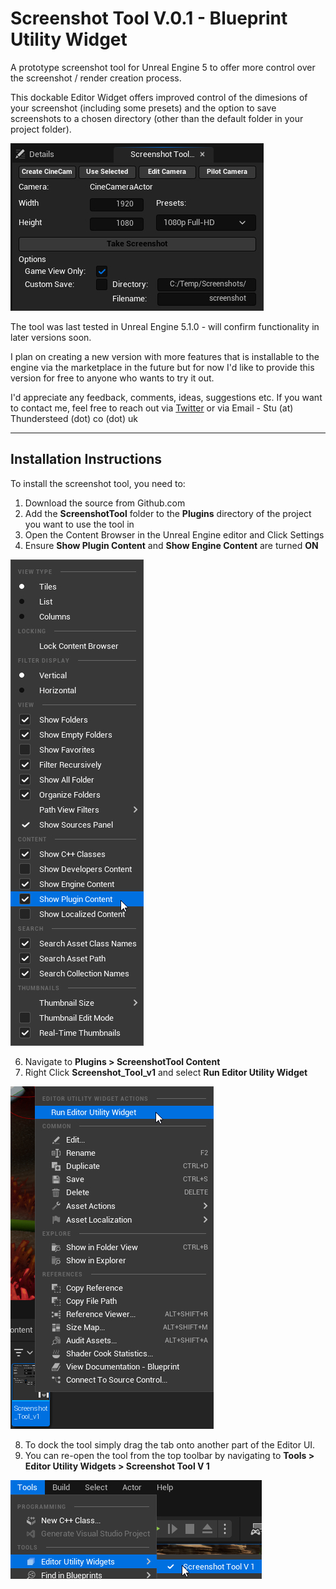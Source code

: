# Screenshot Tool V.0.1 - Blueprint Utility Widget
A prototype screenshot tool for Unreal Engine 5 to offer more control over the screenshot / render creation process.

This dockable Editor Widget offers improved control of the dimesions of your screenshot (including some presets) and the option to save screenshots to a chosen directory (other than the default folder in your project folder).

![screenshot](assets/ScreenshotToolScreenshot2.jpg)

The tool was last tested in Unreal Engine 5.1.0 - will confirm functionality in later versions soon.

I plan on creating a new version with more features that is installable to the engine via the marketplace in the future but for now I'd like to provide this version for free to anyone who wants to try it out.

I'd appreciate any feedback, comments, ideas, suggestions etc. If you want to contact me, feel free to reach out via [Twitter](www.twitter.com/stu3dart) or via Email - Stu (at) Thundersteed (dot) co (dot) uk

---
## Installation Instructions

To install the screenshot tool, you need to:
1. Download the source from Github.com 
2. Add the **ScreenshotTool** folder to the **Plugins** directory of the project you want to use the tool in
3. Open the Content Browser in the Unreal Engine editor and Click Settings
4. Ensure **Show Plugin Content** and **Show Engine Content** are turned **ON**
   
![show plugin content screenshot](assets/SettingsScreenshot.jpg)

6. Navigate to **Plugins > ScreenshotTool Content**
7. Right Click **Screenshot_Tool_v1** and select **Run Editor Utility Widget**

![run editor utility widget screenshot](assets/RunScreenshot.jpg)

8. To dock the tool simply drag the tab onto another part of the Editor UI.
9. You can re-open the tool from the top toolbar by navigating to **Tools > Editor Utility Widgets > Screenshot Tool V 1**

![toolbar screenshot](assets/ToolbarScreenshot.jpg)
